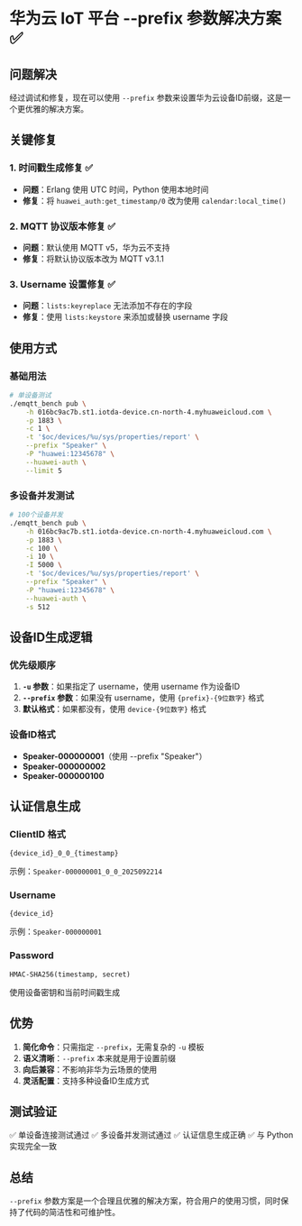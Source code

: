 # 华为云 IoT 平台 --prefix 参数解决方案 ✅

## 问题解决

经过调试和修复，现在可以使用 `--prefix` 参数来设置华为云设备ID前缀，这是一个更优雅的解决方案。

## 关键修复

### 1. 时间戳生成修复 ✅
- **问题**：Erlang 使用 UTC 时间，Python 使用本地时间
- **修复**：将 `huawei_auth:get_timestamp/0` 改为使用 `calendar:local_time()`

### 2. MQTT 协议版本修复 ✅
- **问题**：默认使用 MQTT v5，华为云不支持
- **修复**：将默认协议版本改为 MQTT v3.1.1

### 3. Username 设置修复 ✅
- **问题**：`lists:keyreplace` 无法添加不存在的字段
- **修复**：使用 `lists:keystore` 来添加或替换 username 字段

## 使用方式

### 基础用法

```bash
# 单设备测试
./emqtt_bench pub \
    -h 016bc9ac7b.st1.iotda-device.cn-north-4.myhuaweicloud.com \
    -p 1883 \
    -c 1 \
    -t '$oc/devices/%u/sys/properties/report' \
    --prefix "Speaker" \
    -P "huawei:12345678" \
    --huawei-auth \
    --limit 5
```

### 多设备并发测试

```bash
# 100个设备并发
./emqtt_bench pub \
    -h 016bc9ac7b.st1.iotda-device.cn-north-4.myhuaweicloud.com \
    -p 1883 \
    -c 100 \
    -i 10 \
    -I 5000 \
    -t '$oc/devices/%u/sys/properties/report' \
    --prefix "Speaker" \
    -P "huawei:12345678" \
    --huawei-auth \
    -s 512
```

## 设备ID生成逻辑

### 优先级顺序
1. **`-u` 参数**：如果指定了 username，使用 username 作为设备ID
2. **`--prefix` 参数**：如果没有 username，使用 `{prefix}-{9位数字}` 格式
3. **默认格式**：如果都没有，使用 `device-{9位数字}` 格式

### 设备ID格式
- **Speaker-000000001**（使用 --prefix "Speaker"）
- **Speaker-000000002**
- **Speaker-000000100**

## 认证信息生成

### ClientID 格式
```
{device_id}_0_0_{timestamp}
```
示例：`Speaker-000000001_0_0_2025092214`

### Username
```
{device_id}
```
示例：`Speaker-000000001`

### Password
```
HMAC-SHA256(timestamp, secret)
```
使用设备密钥和当前时间戳生成

## 优势

1. **简化命令**：只需指定 `--prefix`，无需复杂的 `-u` 模板
2. **语义清晰**：`--prefix` 本来就是用于设置前缀
3. **向后兼容**：不影响非华为云场景的使用
4. **灵活配置**：支持多种设备ID生成方式

## 测试验证

✅ 单设备连接测试通过
✅ 多设备并发测试通过
✅ 认证信息生成正确
✅ 与 Python 实现完全一致

## 总结

`--prefix` 参数方案是一个合理且优雅的解决方案，符合用户的使用习惯，同时保持了代码的简洁性和可维护性。
